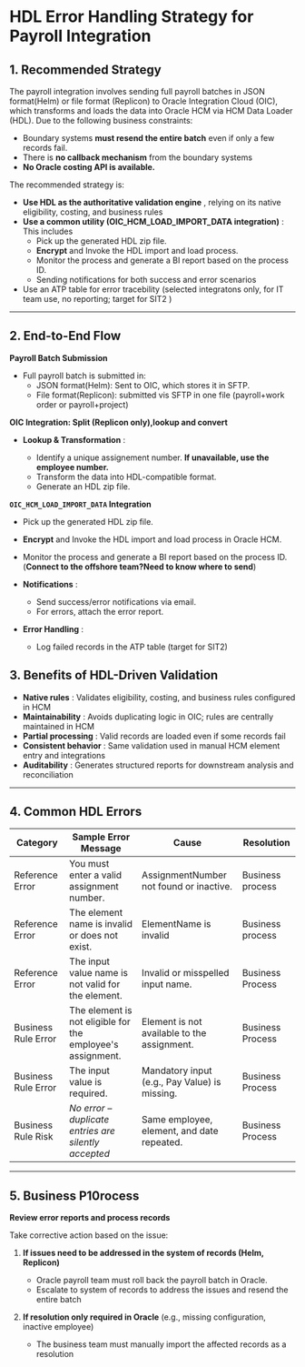 # HDL Error Handling Strategy for Payroll Integration

## 1. Recommended Strategy

The payroll integration involves sending full payroll batches in JSON format(Helm) or file format (Replicon) to Oracle Integration Cloud (OIC), which transforms and loads the data into Oracle HCM via HCM Data Loader (HDL). Due to the following business constraints:

* Boundary systems **must resend the entire batch** even if only a few records fail.
* There is **no callback mechanism** from the boundary systems
* **No Oracle costing API is available.**

The recommended strategy is:

* **Use HDL as the authoritative validation engine** , relying on its native eligibility, costing, and business rules
* **Use a common utility (OIC_HCM_LOAD_IMPORT_DATA integration)** : This includes
  * Pick up the generated HDL zip file.
  * **Encrypt** and Invoke the HDL import and load process.
  * Monitor the process and generate a BI report based on the process ID.
  * Sending notifications for both success and error scenarios
* Use an ATP table for error tracebility (selected integratons only, for IT team use, no reporting; target for SIT2 )

---

## 2. End-to-End Flow

**Payroll Batch Submission**

* Full payroll batch is submitted in:
  * JSON format(Helm): Sent to OIC, which stores it in SFTP.
  * File format(Replicon): submitted vis SFTP in one file (payroll+work order or payroll+project)

**OIC Integration: Split (Replicon only),lookup and convert**

* **Lookup & Transformation** :

  * Identify a unique assignement number. **If unavailable, use the employee number.**
  * Transform the data into HDL-compatible format.
  * Generate an HDL zip file.

**`OIC_HCM_LOAD_IMPORT_DATA` Integration**

* Pick up the generated HDL zip file.
* **Encrypt** and Invoke the HDL import and load process in Oracle HCM.
* Monitor the process and generate a BI report based on the process ID. (**Connect to the offshore team?Need to know where to send**)
* **Notifications** :

  * Send success/error notifications via email.
  * For errors, attach the error report.
* **Error Handling** :

  * Log failed records in the ATP table (target for SIT2)

## 3. Benefits of HDL-Driven Validation

* **Native rules** : Validates eligibility, costing, and business rules configured in HCM
* **Maintainability** : Avoids duplicating logic in OIC; rules are centrally maintained in HCM
* **Partial processing** : Valid records are loaded even if some records fail
* **Consistent behavior** : Same validation used in manual HCM element entry and integrations
* **Auditability** : Generates structured reports for downstream analysis and reconciliation

---

## 4. Common HDL Errors

| **Category**  | **Sample Error Message**                             | **Cause**                               | **Resolution** |
| ------------------- | ---------------------------------------------------------- | --------------------------------------------- | -------------------- |
| Reference Error     | You must enter a valid assignment number.                  | AssignmentNumber not found or inactive.       | Business process     |
| Reference Error     | The element name is invalid or does not exist.             | ElementName is invalid                        | Business process     |
| Reference Error     | The input value name is not valid for the element.         | Invalid or misspelled input name.             | Business Process     |
| Business Rule Error | The element is not eligible for the employee's assignment. | Element is not available to the assignment.   | Business Process     |
| Business Rule Error | The input value is required.                               | Mandatory input (e.g., Pay Value) is missing. | Business Process     |
| Business Rule Risk  | *No error – duplicate entries are silently accepted*    | Same employee, element, and date repeated.    | Business Process     |

---

## 5. Business P10rocess

**Review error reports and process records**

Take corrective action based on the issue:

1. **If issues need to be addressed in the system of records (Helm, Replicon)**

   * Oracle payroll team must roll back the payroll batch in Oracle.
   * Escalate to system of records to address the issues and resend the entire batch
2. **If resolution only required in Oracle** (e.g., missing configuration, inactive employee)

   * The business team must manually import the affected records as a resolution
